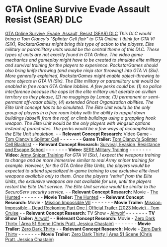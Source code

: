 # GTA Online Survive Evade Assault Resist (SEAR) DLC

[GTA Online Survive, Evade, Assault, Resist (SEAR) DLC](https://edorejel.blogspot.com/2023/11/software-development-concept-gta-online_0.html) *This DLC would bring a Tom Clancy's "Splinter Cell flair" to GTA Online. I think for GTA VI (SIX), RockstarGames might bring this type of action to the players. Elite military or paramilitary units would be the central theme of this DLC. These types of units are not exactly found in GTA Online. The video game mechanics and gameplay might have to be created to simulate elite military and survival training for the players to experience. RockstarGames should also bring knife throwing (and maybe ninja star throwing) into GTA VI (Six). More generally explained, RockstarGames might enable object-throwing to more objects in GTA VI (Six). The Elite military or paramilitary unit would be enabled in free roam GTA Online lobbies. A few perks could be: (1) no police interference because the cops let the elite military unit operate on civilian territory as they please, (2) no muggings by Lamar, (3) permanent or semi-permant off-radar ability, (4) extended Ghost Organization abilities. The Elite Unit concept has to be simulated. The Elite Unit would be the only group of players in a free roam lobby with the ability to rappel down buildings (abseil) from the roof, or climb buildings using a grappling hook weapon. The Elite Unit would be the only players with wingsuit options instead of parachutes. The perks would be a few ways of accomplishing the Elite Unit simulation.* 
      - - __Relevant Concept Research:__ Video Game - [Tom Clancy's Splinter Cell](https://en.wikipedia.org/wiki/Tom_Clancy%27s_Splinter_Cell)
      - - - - - - - __Game Trailer:__ [Tom Clancy's Splinter Cell Blacklist](https://www.youtube.com/watch?v=wYGoFH6bWXg&ab_channel=Ubisoft) 
    - - __Relevant Concept Research:__ [Survival, Evasion, Resistance and Escape School](https://en.wikipedia.org/wiki/Survival,_Evasion,_Resistance_and_Escape)
     - - - - - - - __Video:__ [SERE Military Training](https://youtu.be/XyHAHn14oc0?si=ts5HrTmgvThKLaDZ)
     - - - - - - - __Video:__ [Army Sniper Training](https://www.youtube.com/watch?v=-ZMzfihqOkQ&ab_channel=InsiderBusiness) *For GTA VI (Six), I expect the weapons training to change and be more immersive similar to real Army sniper training for example. However, for the GTA Online Elite Units, the players would be expected to attend specialized in-game training to use exclusive elite-level weapons available only to them. Once the players "retire" from the Elite Units, the exclusive weapons are not available for use, until the players restart the Elite Unit service. The Elite Unit service would be similar to the SecuroServ security service.*
    - - __Relevant Concept Research:__ Movie - [The Hunted](https://en.wikipedia.org/wiki/The_Hunted_(2003_film))
      - - - - - - - __Movie Trailer:__ [The Hunted](https://www.youtube.com/watch?v=WB-w3130-C4&ab_channel=RottenTomatoesClassicTrailers)
    - - __Relevant Concept Research:__ Movie - [Mission Impossible VII](https://en.wikipedia.org/wiki/Mission:_Impossible_%E2%80%93_Dead_Reckoning_Part_One)
      - - - - - - - __Movie Trailer:__ [Mission: Impossible – Dead Reckoning Part One | Official Trailer (2023 Movie) - Tom Cruise](https://www.youtube.com/watch?v=avz06PDqDbM&ab_channel=ParamountPictures)
    - - __Relevant Concept Research:__ TV Show - [Airwolf](https://en.wikipedia.org/wiki/Airwolf)
      - - - - - - - __TV Show Trailer:__ [Airwolf](https://www.youtube.com/watch?v=ULfmowbNlK0&ab_channel=roxettehd2)
    - - __Relevant Concept Research:__ Movie - [Zero Dark Thirty | Area 51 Scene (Chris Pratt, Jessica Chastain)](https://en.wikipedia.org/wiki/Zero_Dark_Thirty)
      - - - - - - - __Movie Trailer:__ [Zero Dark Thirty](https://www.youtube.com/watch?v=v9foJ_w9W1E&ab_channel=CrimeCity)
    - - __Relevant Concept Research:__ Movie - [Zero Dark Thirty](https://en.wikipedia.org/wiki/Zero_Dark_Thirty)
      - - - - - - - __Movie Trailer:__ [Zero Dark Thirty | Area 51 Scene (Chris Pratt, Jessica Chastain)](https://www.youtube.com/watch?v=v9foJ_w9W1E&ab_channel=CrimeCity)
